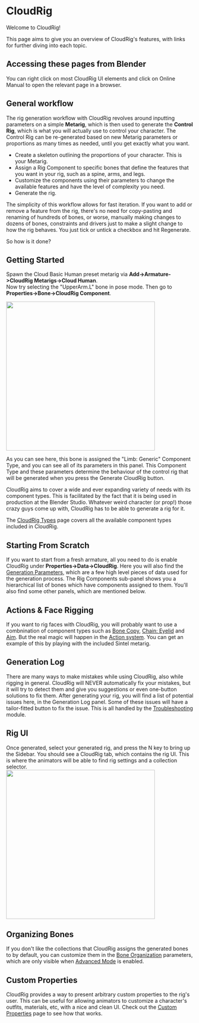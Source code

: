 # CloudRig

Welcome to CloudRig!

This page aims to give you an overview of CloudRig's features, with links for further diving into each topic.

## Accessing these pages from Blender
You can right click on most CloudRig UI elements and click on Online Manual to open the relevant page in a browser.

## General workflow
The rig generation workflow with CloudRig revolves around inputting parameters on a simple **Metarig**, which is then used to generate the **Control Rig**, which is what you will actually use to control your character. The Control Rig can be re-generated based on new Metarig parameters or proportions as many times as needed, until you get exactly what you want.  
- Create a skeleton outlining the proportions of your character. This is your Metarig.
- Assign a Rig Component to specific bones that define the features that you want in your rig, such as a spine, arms, and legs.
- Customize the components using their parameters to change the available features and have the level of complexity you need.
- Generate the rig.

The simplicity of this workflow allows for fast iteration. If you want to add or remove a feature from the rig, there's no need for copy-pasting and renaming of hundreds of bones, or worse, manually making changes to dozens of bones, constraints and drivers just to make a slight change to how the rig behaves. You just tick or untick a checkbox and hit Regenerate.  

So how is it done?

## Getting Started
Spawn the Cloud Basic Human preset metarig via **Add->Armature->CloudRig Metarigs->Cloud Human**.  
Now try selecting the "UpperArm.L" bone in pose mode. Then go to **Properties->Bone->CloudRig Component**.

<img src="/media/addons/cloudrig/cloudrig_component.png" width=400>  

As you can see here, this bone is assigned the "Limb: Generic" Component Type, and you can see all of its parameters in this panel. This Component Type and these parameters determine the behaviour of the control rig that will be generated when you press the Generate CloudRig button.

CloudRig aims to cover a wide and ever expanding variety of needs with its component types. This is facilitated by the fact that it is being used in production at the Blender Studio. Whatever weird character (or prop!) those crazy guys come up with, CloudRig has to be able to generate a rig for it.

The [CloudRig Types](cloudrig-types) page covers all the available component types included in CloudRig.


## Starting From Scratch
If you want to start from a fresh armature, all you need to do is enable CloudRig under **Properties->Data->CloudRig**. Here you will also find the [Generation Parameters](generator-parameters), which are a few high level pieces of data used for the generation process. The Rig Components sub-panel shows you a hierarchical list of bones which have components assigned to them. You'll also find some other panels, which are mentioned below.


## Actions & Face Rigging
If you want to rig faces with CloudRig, you will probably want to use a combnination of component types such as [Bone Copy](cloudrig-types#bone-copy), [Chain: Eyelid](cloudrig-types#chain-eyelid) and [Aim](cloudrig-types#aim). But the real magic will happen in the [Action system](actions). You can get an example of this by playing with the included Sintel metarig.


## Generation Log
There are many ways to make mistakes while using CloudRig, also while rigging in general. CloudRig will NEVER automatically fix your mistakes, but it will try to detect them and give you suggestions or even one-button solutions to fix them.
After generating your rig, you will find a list of potential issues here, in the Generation Log panel. Some of these issues will have a tailor-fitted button to fix the issue. This is all handled by the [Troubleshooting](Troubleshooting) module.


## Rig UI
Once generated, select your generated rig, and press the N key to bring up the Sidebar. You should see a CloudRig tab, which contains the rig UI. This is where the animators will be able to find rig settings and a collection selector.  
<img src="/media/addons/cloudrig/rig_ui.png" width=400>  

## Organizing Bones
If you don't like the collections that CloudRig assigns the generated bones to by default, you can customize them in the [Bone Organization](cloudrig-types#bone-sets) parameters, which are only visible when [Advanced Mode](cloudrig-types#advaned-mode) is enabled.

## Custom Properties
CloudRig provides a way to present arbitrary custom properties to the rig's user. This can be useful for allowing animators to customize a character's outfits, materials, etc, with a nice and clean UI. Check out the [Custom Properties](custom-properties) page to see how that works.

